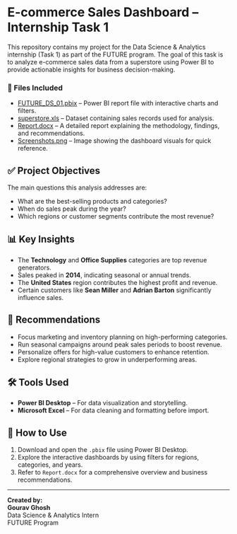 # E-commerce Sales Dashboard – Internship Task 1

This repository contains my project for the Data Science & Analytics internship (Task 1) as part of the FUTURE program. The goal of this task is to analyze e-commerce sales data from a superstore using Power BI to provide actionable insights for business decision-making.

### 📁 Files Included
- [FUTURE_DS_01.pbix](FUTURE_DS_01.pbix) – Power BI report file with interactive charts and filters.
- [superstore.xls](superstore.xls) – Dataset containing sales records used for analysis.
- [Report.docx](Report.docx) – A detailed report explaining the methodology, findings, and recommendations.
- [Screenshots.png](Screenshots.png) – Image showing the dashboard visuals for quick reference.



## ✅ Project Objectives
The main questions this analysis addresses are:
- What are the best-selling products and categories?
- When do sales peak during the year?
- Which regions or customer segments contribute the most revenue?

## 📊 Key Insights
- The **Technology** and **Office Supplies** categories are top revenue generators.
- Sales peaked in **2014**, indicating seasonal or annual trends.
- The **United States** region contributes the highest profit and revenue.
- Certain customers like **Sean Miller** and **Adrian Barton** significantly influence sales.

## 📌 Recommendations
- Focus marketing and inventory planning on high-performing categories.
- Run seasonal campaigns around peak sales periods to boost revenue.
- Personalize offers for high-value customers to enhance retention.
- Explore regional strategies to grow in underperforming areas.

## 🛠 Tools Used
- **Power BI Desktop** – For data visualization and storytelling.
- **Microsoft Excel** – For data cleaning and formatting before import.

## 📖 How to Use
1. Download and open the `.pbix` file using Power BI Desktop.
2. Explore the interactive dashboards by using filters for regions, categories, and years.
3. Refer to `Report.docx` for a comprehensive overview and business recommendations.

---

**Created by:**  
**Gourav Ghosh**  
Data Science & Analytics Intern  
FUTURE Program

